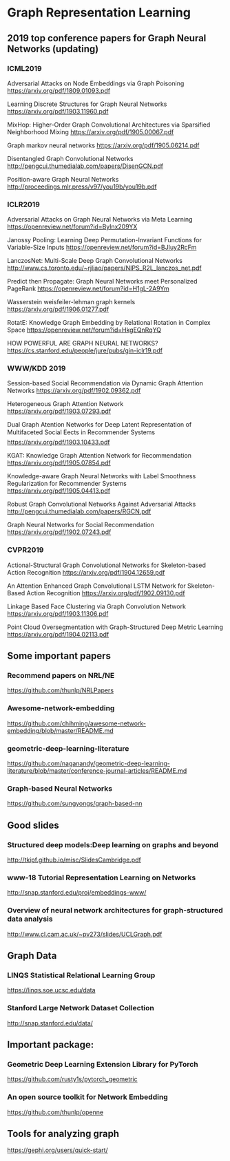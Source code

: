 # Graph Representation Learning

## 2019 top conference papers for Graph Neural Networks (updating)

### ICML2019
Adversarial Attacks on Node Embeddings via Graph Poisoning
https://arxiv.org/pdf/1809.01093.pdf

Learning Discrete Structures for Graph Neural Networks
https://arxiv.org/pdf/1903.11960.pdf

MixHop: Higher-Order Graph Convolutional Architectures via Sparsified Neighborhood Mixing
https://arxiv.org/pdf/1905.00067.pdf

Graph markov neural networks
https://arxiv.org/pdf/1905.06214.pdf

Disentangled Graph Convolutional Networks
http://pengcui.thumedialab.com/papers/DisenGCN.pdf

Position-aware Graph Neural Networks
http://proceedings.mlr.press/v97/you19b/you19b.pdf

### ICLR2019
Adversarial Attacks on Graph Neural Networks via Meta Learning
https://openreview.net/forum?id=Bylnx209YX

Janossy Pooling: Learning Deep Permutation-Invariant Functions for Variable-Size Inputs
https://openreview.net/forum?id=BJluy2RcFm

LanczosNet: Multi-Scale Deep Graph Convolutional Networks
http://www.cs.toronto.edu/~rjliao/papers/NIPS_R2L_lanczos_net.pdf

Predict then Propagate: Graph Neural Networks meet Personalized PageRank
https://openreview.net/forum?id=H1gL-2A9Ym

Wasserstein weisfeiler-lehman graph kernels
https://arxiv.org/pdf/1906.01277.pdf

RotatE: Knowledge Graph Embedding by Relational Rotation in Complex Space
https://openreview.net/forum?id=HkgEQnRqYQ

HOW POWERFUL ARE GRAPH NEURAL NETWORKS?
https://cs.stanford.edu/people/jure/pubs/gin-iclr19.pdf


### WWW/KDD 2019
Session-based Social Recommendation via Dynamic Graph Attention Networks
https://arxiv.org/pdf/1902.09362.pdf

Heterogeneous Graph Attention Network
https://arxiv.org/pdf/1903.07293.pdf

Dual Graph Atention Networks for Deep Latent Representation of Multifaceted Social Eects in Recommender Systems
https://arxiv.org/pdf/1903.10433.pdf

KGAT: Knowledge Graph Attention Network for Recommendation
https://arxiv.org/pdf/1905.07854.pdf

Knowledge-aware Graph Neural Networks with Label Smoothness Regularization for Recommender Systems
https://arxiv.org/pdf/1905.04413.pdf

Robust Graph Convolutional Networks Against Adversarial Attacks
http://pengcui.thumedialab.com/papers/RGCN.pdf

Graph Neural Networks for Social Recommendation
https://arxiv.org/pdf/1902.07243.pdf

### CVPR2019
Actional-Structural Graph Convolutional Networks for Skeleton-based Action Recognition
https://arxiv.org/pdf/1904.12659.pdf

An Attention Enhanced Graph Convolutional LSTM Network for Skeleton-Based Action Recognition
https://arxiv.org/pdf/1902.09130.pdf

Linkage Based Face Clustering via Graph Convolution Network
https://arxiv.org/pdf/1903.11306.pdf

Point Cloud Oversegmentation with Graph-Structured Deep Metric Learning
https://arxiv.org/pdf/1904.02113.pdf


## Some important papers
### Recommend papers on NRL/NE
https://github.com/thunlp/NRLPapers
### Awesome-network-embedding
https://github.com/chihming/awesome-network-embedding/blob/master/README.md
### geometric-deep-learning-literature
https://github.com/naganandy/geometric-deep-learning-literature/blob/master/conference-journal-articles/README.md
### Graph-based Neural Networks
https://github.com/sungyongs/graph-based-nn
## Good slides
### Structured deep models:Deep learning on graphs and beyond
http://tkipf.github.io/misc/SlidesCambridge.pdf
### www-18 Tutorial Representation Learning on Networks
http://snap.stanford.edu/proj/embeddings-www/
### Overview of neural network architectures for graph-structured data analysis
http://www.cl.cam.ac.uk/~pv273/slides/UCLGraph.pdf

## Graph Data
### LINQS Statistical Relational Learning Group
https://linqs.soe.ucsc.edu/data
### Stanford Large Network Dataset Collection
http://snap.stanford.edu/data/
## Important package: 
### Geometric Deep Learning Extension Library for PyTorch
https://github.com/rusty1s/pytorch_geometric
### An open source toolkit for Network Embedding
https://github.com/thunlp/openne
## Tools for analyzing graph
https://gephi.org/users/quick-start/
